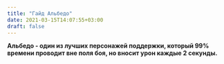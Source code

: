 ```yaml
---
title: "Гайд Альбедо"
date: 2021-03-15T14:07:55+03:00
draft: false
---
```

**Альбедо - один из лучших персонажей поддержки, который 99% времени проводит вне поля боя, но вносит урон каждые 2 секунды.**
